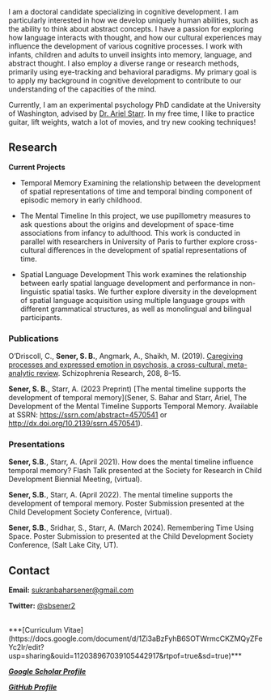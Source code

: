 I am a doctoral candidate specializing in cognitive development. I am particularly interested in how we develop uniquely human abilities, such as the ability to think about abstract concepts. I have a passion for exploring how language interacts with thought, and how our cultural experiences may influence the development of various cognitive processes. I work with infants, children and adults to unveil insights into memory, language, and abstract thought. I also employ a diverse range or research methods, primarily using eye-tracking and behavioral paradigms. My primary goal is to apply my background in cognitive development to contribute to our understanding of the capacities of the mind. 

Currently, I am an experimental psychology PhD candidate at the University of Washington, advised by [Dr. Ariel Starr](https://psych.uw.edu/people/8529). In my free time, I like to practice guitar, lift weights, watch a lot of movies, and try new cooking techniques!

## Research
**Current Projects**

 * Temporal Memory
Examining the relationship between the development of spatial representations of time and temporal binding component of episodic memory in early childhood. 
 
* The Mental Timeline
In this project, we use pupillometry measures to ask questions about the origins and development of space-time associations from infancy to adulthood. This work is conducted in parallel with researchers in University of Paris to further explore cross-cultural differences in the development of spatial representations of time.

* Spatial Language Development
This work examines the relationship between early spatial language development and performance in non-linguistic spatial tasks. We further explore diversity in the development of spatial language acquisition using multiple language groups with different grammatical structures, as well as monolingual and bilingual participants.
 

### Publications

O’Driscoll, C., **Sener, S. B.**, Angmark, A., Shaikh, M. (2019). [Caregiving processes and expressed emotion in psychosis, a cross-cultural, meta-analytic review](https://doi.org/10.1016/j.schres.2019.03.020). Schizophrenia Research, 208, 8–15.

**Sener, S. B.**, Starr, A. (2023 Preprint) [The mental timeline supports the development of temporal memory](Sener, S. Bahar and Starr, Ariel, The Development of the Mental Timeline Supports Temporal Memory. Available at SSRN: https://ssrn.com/abstract=4570541 or http://dx.doi.org/10.2139/ssrn.4570541).

### Presentations
**Sener, S.B.**, Starr, A. (April 2021).  How does the mental timeline influence temporal memory? Flash Talk presented at the Society for Research in Child Development Biennial Meeting, (virtual).

**Sener, S.B.**, Starr, A. (April 2022). The mental timeline supports the development of temporal memory. Poster Submission presented at the Child Development Society Conference, (virtual).

**Sener, S.B.**, Sridhar, S., Starr, A. (March 2024). Remembering Time Using Space. Poster Submission to presented at the Child Development Society Conference, (Salt Lake City, UT).

## Contact 
**Email:** [sukranbaharsener@gmail.com](mailto:sukranbaharsener@gmail.com)

**Twitter:** [@sbsener2](https://twitter.com/sbsener2)

<br>   
***[Curriculum Vitae](https://docs.google.com/document/d/1Zi3aBzFyhB6SOTWrmcCKZMQyZFeYc2Ir/edit?usp=sharing&ouid=112038967039105442917&rtpof=true&sd=true)***

***[Google Scholar Profile](https://scholar.google.com/citations?hl=en&user=9_biI5QAAAAJ)***

***[GitHub Profile](https://github.com/baharsener)***

